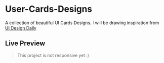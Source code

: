 # User-Cards-Designs

A collection of beautiful UI Cards Designs. I will be drawing inspiration from [UI Design Daily](https://uidesigndaily.com/)

## Live Preview

> This project is not responsive yet :)
